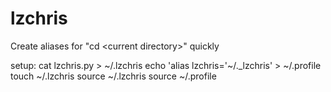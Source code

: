 # lzchris
Create aliases for "cd &lt;current directory>" quickly

setup:
cat lzchris.py > ~/.lzchris 
echo 'alias lzchris='~/._lzchris' > ~/.profile 
touch ~/.lzchris 
source ~/.lzchris 
source ~/.profile 


